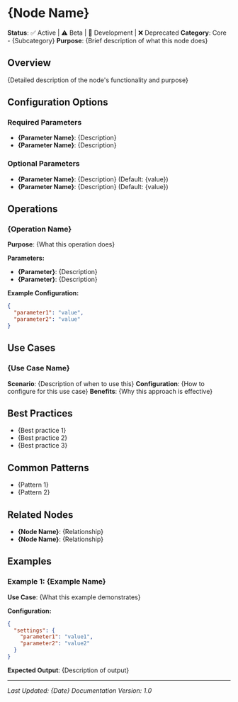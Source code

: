 # {Node Name}

**Status**: ✅ Active | ⚠️ Beta | 🚧 Development | ❌ Deprecated
**Category**: Core - {Subcategory}
**Purpose**: {Brief description of what this node does}

## Overview
{Detailed description of the node's functionality and purpose}

## Configuration Options

### Required Parameters
- **{Parameter Name}**: {Description}
- **{Parameter Name}**: {Description}

### Optional Parameters
- **{Parameter Name}**: {Description} (Default: {value})
- **{Parameter Name}**: {Description} (Default: {value})

## Operations

### {Operation Name}
**Purpose**: {What this operation does}

**Parameters:**
- **{Parameter}**: {Description}
- **{Parameter}**: {Description}

**Example Configuration:**
```json
{
  "parameter1": "value",
  "parameter2": "value"
}
```

## Use Cases

### {Use Case Name}
**Scenario**: {Description of when to use this}
**Configuration**: {How to configure for this use case}
**Benefits**: {Why this approach is effective}

## Best Practices
- {Best practice 1}
- {Best practice 2}
- {Best practice 3}

## Common Patterns
- {Pattern 1}
- {Pattern 2}

## Related Nodes
- **{Node Name}**: {Relationship}
- **{Node Name}**: {Relationship}

## Examples

### Example 1: {Example Name}
**Use Case**: {What this example demonstrates}

**Configuration:**
```json
{
  "settings": {
    "parameter1": "value1",
    "parameter2": "value2"
  }
}
```

**Expected Output**: {Description of output}

---

*Last Updated: {Date}*
*Documentation Version: 1.0*
